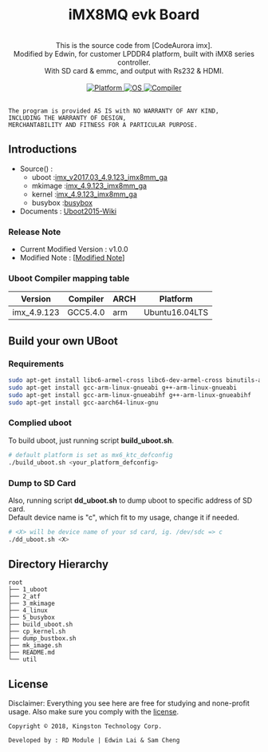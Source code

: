 <div align="center">
  <h1>iMX8MQ evk Board</h1>
</div>

<br>

<div align="center">
	This is the source code from [CodeAurora imx].
	<br>Modified by Edwin, for customer LPDDR4 platform, built with iMX8 series controller.
	<br>With SD card & emmc, and output with Rs232 & HDMI.
</div>

<br>

<div align="center">
  <a href="https://www.nxp.com/products/processors-and-microcontrollers/arm-based-processors-and-mcus/i.mx-applications-processors/i.mx-8-processors/i.mx-8m-family-armcortex-a53-cortex-m4-audio-voice-video:i.MX8M">
    <img src="https://img.shields.io/badge/arm64-iMX8-blue.svg" alt="Platform"/>
  </a>
  <a href="https://www.ubuntu.com/">
    <img src="https://img.shields.io/badge/ubuntu-14.04%20%7C%2016.04-brightgreen.svg" alt="OS"/>
  </a>
  <a href="https://gcc.gnu.org/">
    <img src="https://img.shields.io/badge/gcc-5.4-brightgreen.svg" alt="Compiler"/>
  </a>
</div>

<br>

    The program is provided AS IS with NO WARRANTY OF ANY KIND,
    INCLUDING THE WARRANTY OF DESIGN,
    MERCHANTABILITY AND FITNESS FOR A PARTICULAR PURPOSE.

## Introductions 
 * Source() : 
   - uboot :[imx_v2017.03_4.9.123_imx8mm_ga](https://source.codeaurora.org/external/imx/uboot-imx)
   - mkimage :[imx_4.9.123_imx8mm_ga](https://source.codeaurora.org/external/imx/imx-mkimage)
   - kernel :[imx_4.9.123_imx8mm_ga](https://source.codeaurora.org/external/imx/linux-imx)
   - busybox :[busybox](5_busybox/)
 * Documents : [Uboot2015-Wiki](https://github.com/edwinlaiktc/iMX8/wiki)

### Release Note
 * Current Modified Version : v1.0.0
 * Modified Note : [[Modified Note](CHANGELOG.md)]

### Uboot Compiler mapping table
| Version | Compiler | ARCH | Platform |
| ----------------- | ------------- | ----- | ------------- |
| imx_4.9.123 | GCC5.4.0 | arm | Ubuntu16.04LTS |

## Build your own UBoot
### Requirements
```bash
sudo apt-get install libc6-armel-cross libc6-dev-armel-cross binutils-arm-linux-gnueabi libncurses5-dev
sudo apt-get install gcc-arm-linux-gnueabi g++-arm-linux-gnueabi
sudo apt-get install gcc-arm-linux-gnueabihf g++-arm-linux-gnueabihf
sudo apt-get install gcc-aarch64-linux-gnu
```

### Complied uboot
To build uboot, just running script __build_uboot.sh__. <br>

```bash
# default platform is set as mx6_ktc_defconfig
./build_uboot.sh <your_platform_defconfig>
```

### Dump to SD Card
Also, running script __dd_uboot.sh__ to dump uboot to specific address of SD card. <br>
Default device name is "c", which fit to my usage, change it if needed.

```bash
# <X> will be device name of your sd card, ig. /dev/sdc => c
./dd_uboot.sh <X>
```

## Directory Hierarchy

```
root
├── 1_uboot
├── 2_atf
├── 3_mkimage
├── 4_linux
├── 5_busybox
├── build_uboot.sh
├── cp_kernel.sh
├── dump_bustbox.sh
├── mk_image.sh
├── README.md
└── util

```

## License
Disclaimer: Everything you see here are free for studying and none-profit usage.
Also make sure you comply with the [license](Licenses).

`Copyright © 2018, Kingston Technology Corp.`

`Developed by : RD Module | Edwin Lai & Sam Cheng`

[CodeAurora imx]: <https://source.codeaurora.org/external/imx/>
